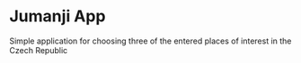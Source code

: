 # Jumanji App

Simple application for choosing three of the entered places of interest in the Czech Republic
